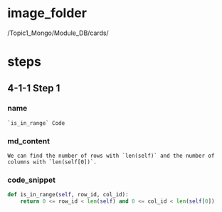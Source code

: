 # image_folder
/Topic1_Mongo/Module_DB/cards/

# steps

## 4-1-1 Step 1

### name
```
`is_in_range` Code
```

### md_content
```
We can find the number of rows with `len(self)` and the number of columns with `len(self[0])`.  
```

### code_snippet
```python
def is_in_range(self, row_id, col_id):
    return 0 <= row_id < len(self) and 0 <= col_id < len(self[0])
```

